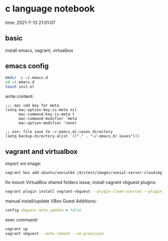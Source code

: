 # c language notebook

time: 2021-7-13 21:01:07

## basic

install emacs, vagrant, virtualbox

## emacs config

```bash
mkdir -p ~/.emacs.d
cd ~/.emacs.d
touch init.el
```

write content:

```elisp
;;; mac cmd key for meta
(setq mac-option-key-is-meta nil
      mac-command-key-is-meta t
      mac-command-modifier 'meta
      mac-option-modifier 'none)
      
;; xxx~ file save to ~/.emacs.d/.saves directory
(setq backup-directory-alist `(("." . "~/.emacs.d/.saves")))
```

## vagrant and virtualbox

import vm image:

```bash
vagrant box add ubuntu/xenial64 /d/vtest/images/xenial-server-cloudimg-amd64-vagrant.box
```

fix mount VirtualBox shared folders issue, install vagrant vbguest plugins

```bash
vagrant plugin install vagrant-vbguest --plugin-clean-sources --plugin-source https://gems.ruby-china.com/
```

manual install/update VBox Guest Additions: 

```ruby
config.vbguest.auto_update = false
```

exec command:
```bash
vagrant up
vagrant vbguest --auto-reboot --no-provision
```
